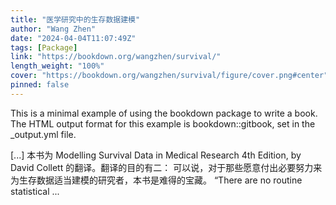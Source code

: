 ```yaml
---
title: "医学研究中的生存数据建模"
author: "Wang Zhen"
date: "2024-04-04T11:07:49Z"
tags: [Package]
link: "https://bookdown.org/wangzhen/survival/"
length_weight: "100%"
cover: "https://bookdown.org/wangzhen/survival/figure/cover.png#center"
pinned: false
---
```


<p>This is a minimal example of using the bookdown package to write a book.
The HTML output format for this example is bookdown::gitbook,
set in the _output.yml file.</p> [...] 本书为 Modelling Survival Data in Medical Research 4th Edition, by David Collett 的翻译。翻译的目的有二： 可以说，对于那些愿意付出必要努力来为生存数据适当建模的研究者，本书是难得的宝藏。 “There are no routine statistical ...
